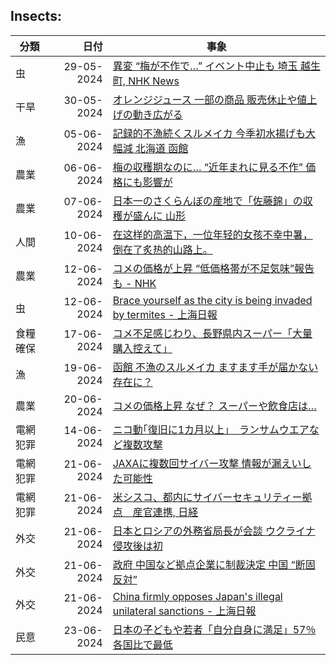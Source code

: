 ## Insects:
|分類| 日付 | 事象 |
| -- | --: | -- |
| 虫|29-05-2024| [異変 “梅が不作で…” イベント中止も 埼玉 越生町, NHK News](https://www3.nhk.or.jp/news/html/20240529/k10014464411000.html) |
| 干旱| 30-05-2024 |[オレンジジュース 一部の商品 販売休止や値上げの動き広がる](https://www3.nhk.or.jp/news/html/20240530/k10014465021000.html) |
| 漁|05-06-2024|[記録的不漁続くスルメイカ 今季初水揚げも大幅減 北海道 函館](https://www3.nhk.or.jp/news/html/20240605/k10014471631000.html)|
| 農業| 06-06-2024|[梅の収穫期なのに… “近年まれに見る不作” 価格にも影響が](https://www3.nhk.or.jp/news/html/20240606/k10014472501000.html)|
| 農業| 07-06-2024|[日本一のさくらんぼの産地で「佐藤錦」の収穫が盛んに 山形](https://www3.nhk.or.jp/news/html/20240607/k10014472791000.html)|
| 人間 | 10-06-2024 | [在这样的高温下，一位年轻的女孩不幸中暑，倒在了炙热的山路上。](https://baijiahao.baidu.com/s?id=1801466821813907515)|
|  農業 | 12-06-2024 | [コメの価格が上昇 “低価格帯が不足気味”報告も - NHK](https://www3.nhk.or.jp/news/html/20240612/k10014478961000.html)|
|  虫 | 12-06-2024 | [Brace yourself as the city is being invaded by termites - 上海日報](https://www.shine.cn/news/metro/2406129611/)|
| 食糧確保|17-06-2024|[コメ不足感じわり、長野県内スーパー「大量購入控えて」](https://www.shinmai.co.jp/news/article/CNTS2024060601103)|
| 漁|19-06-2024|[函館 不漁のスルメイカ ますます手が届かない存在に？](https://www3.nhk.or.jp/news/html/20240619/k10014484351000.html)|
| 農業| 20-06-2024| [コメの価格上昇 なぜ？ スーパーや飲食店は…](https://www3.nhk.or.jp/news/html/20240620/k10014486121000.html) |
|電網犯罪| 14-06-2024 |[ニコ動｢復旧に1カ月以上｣　ランサムウエアなど複数攻撃](https://www.nikkei.com/article/DGXZQOUC146RH0U4A610C2000000/) |
|電網犯罪| 21-06-2024 |[JAXAに複数回サイバー攻撃 情報が漏えいした可能性](https://www3.nhk.or.jp/news/html/20240621/k10014487721000.html)|
|電網犯罪| 21-06-2024 | [米シスコ、都内にサイバーセキュリティー拠点　産官連携, 日経](https://www.nikkei.com/article/DGXZQODK210H40R20C24A6000000/) |
|外交| 21-06-2024 | [日本とロシアの外務省局長が会談 ウクライナ侵攻後は初](https://www3.nhk.or.jp/news/html/20240622/k10014488991000.html) |
|外交| 21-06-2024 | [政府 中国など拠点企業に制裁決定 中国 “断固反対”](https://www3.nhk.or.jp/news/html/20240621/k10014488651000.html) |
|外交| 21-06-2024 | [China firmly opposes Japan's illegal unilateral sanctions - 上海日報](https://www.shine.cn/news/nation/2406219435/) |
|民意|  23-06-2024 | [日本の子どもや若者「自分自身に満足」57％ 各国比で最低](https://www3.nhk.or.jp/news/html/20240623/k10014489391000.html) |
